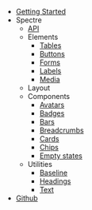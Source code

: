 - [Getting Started](getting-started)
- Spectre
  - [API](spectre/api)
  - Elements
    - [Tables](spectre/elements/tables)
    - [Buttons](spectre/elements/buttons)
    - [Forms](spectre/elements/forms)
    - [Labels](spectre/elements/labels)
    - [Media](spectre/elements/media)
  - Layout
  - Components
    - [Avatars](spectre/components/avatars)
    - [Badges](spectre/components/badges)
    - [Bars](spectre/components/bars)
    - [Breadcrumbs](spectre/components/breadcrumbs)
    - [Cards](spectre/components/cards)
    - [Chips](spectre/components/chips)
    - [Empty states](spectre/components/empty)
  - Utilities
    - [Baseline](spectre/utilities/baseline)
    - [Headings](spectre/utilities/headings)
    - [Text](spectre/utilities/text)
- [Github](https://github.com/kenoxa/svelkit)
